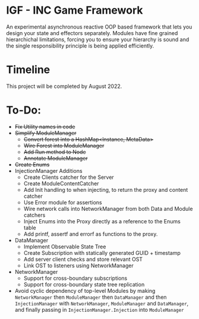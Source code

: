 # IGF - INC Game Framework

An experimental asynchronous reactive OOP based framework that lets you design your state and effectors separately. Modules have fine grained hierarchichal limitations, forcing you to ensure your hierarchy is sound and the single responsibility principle is being applied efficiently.

# Timeline

This project will be completed by August 2022.

# To-Do:

- ~~Fix Utility names in code~~
- ~~Simplify ModuleManager~~
  - ~~Convert forest into a HashMap<Instance, MetaData>~~
  - ~~Wire Forest into ModuleManager~~
  - ~~Add Run method to Node~~
  - ~~Annotate ModuleManager~~
- ~~Create Enums~~
- InjectionManager Additions
  - Create Clients catcher for the Server
  - Create ModuleContentCatcher
  - Add Init handling to when injecting, to return the proxy and content catcher
  - Use Error module for assertions
  - Wire network calls into NetworkManager from both Data and Module catchers
  - Inject Enums into the Proxy directly as a reference to the Enums table
  - Add printf, assertf and errorf as functions to the proxy.
- DataManager
  - Implement Observable State Tree
  - Create Subscription with statically generated GUID + timestamp
  - Add server client checks and store relevant OST
  - Link OST to listeners using NetworkManager
- NetworkManager
  - Support for cross-boundary subscriptions
  - Support for cross-boundary state tree replication
- Avoid cyclic dependency of top-level Modules by making `NetworkManager` then `ModuleManager` then `DataManager` and then `InjectionManager` with `NetworkManager`, `ModuleManager` and `DataManager`, and finally passing in `InjectionManager.Injection` into `ModuleManager`
